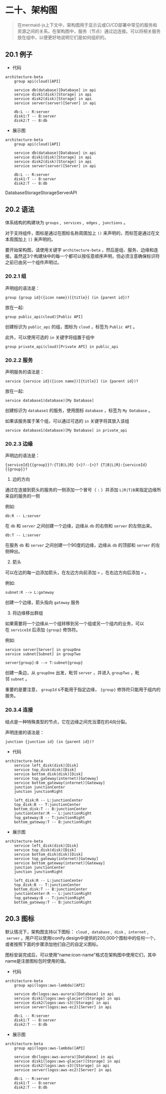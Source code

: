 

# 二十、架构图

> 在mermaid-js上下文中，架构图用于显示云或CI/CD部署中常见的服务和资源之间的关系。在架构图中，服务（节点）通过边连接。可以将相关服务放在组中，以便更好地说明它们是如何组织的。

## 20.1 例子

- 代码

```
architecture-beta
    group api(cloud)[API]

    service db(database)[Database] in api
    service disk1(disk)[Storage] in api
    service disk2(disk)[Storage] in api
    service server(server)[Server] in api

    db:L -- R:server
    disk1:T -- B:server
    disk2:T -- B:db
```

- 展示图

```mermaid
architecture-beta
    group api(cloud)[API]

    service db(database)[Database] in api
    service disk1(disk)[Storage] in api
    service disk2(disk)[Storage] in api
    service server(server)[Server] in api

    db:L -- R:server
    disk1:T -- B:server
    disk2:T -- B:db
```

DatabaseStorageStorageServerAPI

## 20.2 语法

体系结构的构建块为 `groups` ,  `services` ,  `edges` ,  `junctions` 。

对于支持组件，图标是通过在图标名称周围加上 `()` 来声明的，而标签是通过在文本周围加上 `[]` 来声明的。

要开始架构图，请使用关键字 `architecture-beta` ，然后是组、服务、边缘和连接。虽然这3个构建块中的每一个都可以按任意顺序声明，但必须注意确保标识符之前已由另一个组件声明过。

### 20.2.1 组

声明组的语法是：

```
group {group id}({icon name})[{title}] (in {parent id})?
```

放在一起:

```
group public_api(cloud)[Public API]
```

创建标识为 `public_api` 的组，图标为 `cloud` ，标签为 `Public API` 。

此外，可以使用可选的 `in` 关键字将组置于组中

```
group private_api(cloud)[Private API] in public_api
```

### 20.2.2 服务

声明服务的语法是：

```
service {service id}({icon name})[{title}] (in {parent id})?
```

放在一起:

```
service database1(database)[My Database]
```

创建标识为 `database1` 的服务，使用图标 `database` ，标签为 `My Database` 。

如果该服务属于某个组，可以通过可选的 `in` 关键字将其放入该组

```
service database1(database)[My Database] in private_api
```

### 20.2.3 边缘

声明边的语法是：

```
{serviceId}{{group}}?:{T|B|L|R} {<}?--{>}? {T|B|L|R}:{serviceId}{{group}}?
```

1. 边的方向

通过在连接到箭头的服务的一侧添加一个冒号（ `:` ）并添加 `L|R|T|B`来指定边缘所来自的服务的一侧

例如:

```
db:R -- L:server
```

在 `db` 和 `server` 之间创建一个边缘，边缘从 `db` 的右侧和 `server` 的左侧出来。

```
db:T -- L:server
```

在服务 `db` 和 `server` 之间创建一个90度的边缘，边缘从 `db` 的顶部和 `server` 的左侧伸出。

2. 箭头

可以在边的每一边添加箭头，在左边方向前添加 `<` ，在右边方向后添加 `>` 。

例如:

```
subnet:R --> L:gateway
```

创建一个边缘，箭头指向 `gateway` 服务

3. 将边缘移出群组

如果需要将一个边缘从一个组转移到另一个组或另一个组内的业务，可以在 `serviceId` 后添加 `{group}` 修饰符。

例如:

```
service server[Server] in groupOne
service subnet[Subnet] in groupTwo

server{group}:B --> T:subnet{group}
```

创建一条边，从 `groupOne` 出发，毗邻 `server` ，并进入 `groupTwo` ，毗邻 `subnet` 。

重要的是要注意， `groupId` s不能用于指定边缘， `{group}` 修饰符只能用于组内的服务。

### 20.3.4 连接

结点是一种特殊类型的节点，它在边缘之间充当潜在的4向分裂。

声明连接的语法是：

```
junction {junction id} (in {parent id})?
```

- 代码

```
architecture-beta
    service left_disk(disk)[Disk]
    service top_disk(disk)[Disk]
    service bottom_disk(disk)[Disk]
    service top_gateway(internet)[Gateway]
    service bottom_gateway(internet)[Gateway]
    junction junctionCenter
    junction junctionRight

    left_disk:R -- L:junctionCenter
    top_disk:B -- T:junctionCenter
    bottom_disk:T -- B:junctionCenter
    junctionCenter:R -- L:junctionRight
    top_gateway:B -- T:junctionRight
    bottom_gateway:T -- B:junctionRight
```

- 展示图

```mermaid
architecture-beta
    service left_disk(disk)[Disk]
    service top_disk(disk)[Disk]
    service bottom_disk(disk)[Disk]
    service top_gateway(internet)[Gateway]
    service bottom_gateway(internet)[Gateway]
    junction junctionCenter
    junction junctionRight

    left_disk:R -- L:junctionCenter
    top_disk:B -- T:junctionCenter
    bottom_disk:T -- B:junctionCenter
    junctionCenter:R -- L:junctionRight
    top_gateway:B -- T:junctionRight
    bottom_gateway:T -- B:junctionRight
```



## 20.3 图标

默认情况下，架构图支持以下图标： `cloud` ,  `database` ,  `disk` ,  `internet` ,  `server` 。用户可以使用iconify.design中提供的200,000个图标中的任何一个，或者按照下面的步骤添加他们自己的自定义图标。

图标安装完成后，可以使用“name:icon-name”格式在架构图中使用它们，其中name是注册图标包时使用的值。

- 代码

```
architecture-beta
    group api(logos:aws-lambda)[API]

    service db(logos:aws-aurora)[Database] in api
    service disk1(logos:aws-glacier)[Storage] in api
    service disk2(logos:aws-s3)[Storage] in api
    service server(logos:aws-ec2)[Server] in api

    db:L -- R:server
    disk1:T -- B:server
    disk2:T -- B:db
```

- 展示图

```mermaid
architecture-beta
    group api(logos:aws-lambda)[API]

    service db(logos:aws-aurora)[Database] in api
    service disk1(logos:aws-glacier)[Storage] in api
    service disk2(logos:aws-s3)[Storage] in api
    service server(logos:aws-ec2)[Server] in api

    db:L -- R:server
    disk1:T -- B:server
    disk2:T -- B:db
```